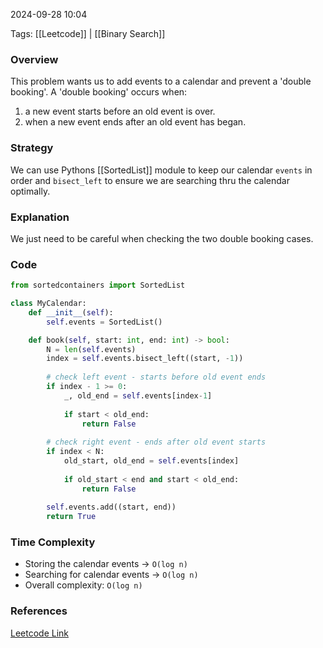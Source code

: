 
2024-09-28 10:04

Tags: [[Leetcode]] | [[Binary Search]]


### Overview
This problem wants us to add events to a calendar and prevent a 'double booking'. A 'double booking' occurs when:
1. a new event starts before an old event is over.
2. when a new event ends after an old event has began.

### Strategy
We can use Pythons [[SortedList]] module to keep our calendar `events` in order and `bisect_left` to ensure we are searching thru the calendar optimally.

### Explanation
We just need to be careful when checking the two double booking cases.

### Code
```python
from sortedcontainers import SortedList

class MyCalendar:
    def __init__(self):
        self.events = SortedList()

    def book(self, start: int, end: int) -> bool:
        N = len(self.events)
        index = self.events.bisect_left((start, -1))
        
        # check left event - starts before old event ends
        if index - 1 >= 0:
            _, old_end = self.events[index-1]
            
            if start < old_end:
                return False
        
        # check right event - ends after old event starts
        if index < N:
            old_start, old_end = self.events[index]
            
            if old_start < end and start < old_end:
                return False
            
        self.events.add((start, end))
        return True
```
### Time Complexity
- Storing the calendar events -> `O(log n)`
- Searching for calendar events -> `O(log n)`
- Overall complexity: `O(log n)`

### References
[Leetcode Link](https://leetcode.com/problems/my-calendar-i/)

